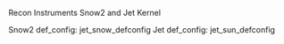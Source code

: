 Recon Instruments Snow2 and Jet Kernel

Snow2 def_config: jet_snow_defconfig
Jet def_config: jet_sun_defconfig
